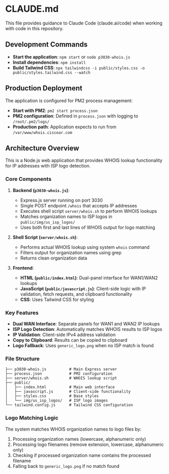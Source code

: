 # CLAUDE.md

This file provides guidance to Claude Code (claude.ai/code) when working with code in this repository.

## Development Commands

- **Start the application**: `npm start` or `node p3030-whois.js`
- **Install dependencies**: `npm install`
- **Build Tailwind CSS**: `npx tailwindcss -i public/styles.css -o public/styles.tailwind.css --watch`

## Production Deployment

The application is configured for PM2 process management:
- **Start with PM2**: `pm2 start process.json`
- **PM2 configuration**: Defined in `process.json` with logging to `/root/.pm2/logs/`
- **Production path**: Application expects to run from `/var/www/whois.ciscoar.com`

## Architecture Overview

This is a Node.js web application that provides WHOIS lookup functionality for IP addresses with ISP logo detection.

### Core Components

1. **Backend (`p3030-whois.js`)**:
   - Express.js server running on port 3030
   - Single POST endpoint `/whois` that accepts IP addresses
   - Executes shell script `server/whois.sh` to perform WHOIS lookups
   - Matches organization names to ISP logos in `public/img/us_isp_logos/`
   - Uses both first and last lines of WHOIS output for logo matching

2. **Shell Script (`server/whois.sh`)**:
   - Performs actual WHOIS lookup using system `whois` command
   - Filters output for organization names using grep
   - Returns clean organization data

3. **Frontend**:
   - **HTML (`public/index.html`)**: Dual-panel interface for WAN1/WAN2 lookups
   - **JavaScript (`public/javascript.js`)**: Client-side logic with IP validation, fetch requests, and clipboard functionality
   - **CSS**: Uses Tailwind CSS for styling

### Key Features

- **Dual WAN Interface**: Separate panels for WAN1 and WAN2 IP lookups
- **ISP Logo Detection**: Automatically matches WHOIS results to ISP logos
- **IP Validation**: Client-side IPv4 address validation
- **Copy to Clipboard**: Results can be copied to clipboard
- **Logo Fallback**: Uses `generic_logo.png` when no ISP match is found

### File Structure

```
├── p3030-whois.js          # Main Express server
├── process.json            # PM2 configuration
├── server/whois.sh         # WHOIS lookup script
├── public/
│   ├── index.html          # Main web interface
│   ├── javascript.js       # Client-side functionality
│   ├── styles.css          # Base styles
│   └── img/us_isp_logos/   # ISP logo images
└── tailwind.config.js      # Tailwind CSS configuration
```

### Logo Matching Logic

The system matches WHOIS organization names to logo files by:
1. Processing organization names (lowercase, alphanumeric only)
2. Processing logo filenames (remove extension, lowercase, alphanumeric only)
3. Checking if processed organization name contains the processed filename
4. Falling back to `generic_logo.png` if no match found